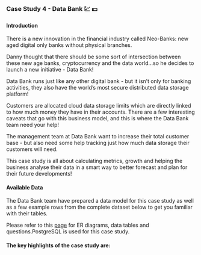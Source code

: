 ### Case Study 4 - Data Bank :chart: 	:dollar:

#### Introduction

There is a new innovation in the financial industry called Neo-Banks: new aged digital only banks without physical branches.

Danny thought that there should be some sort of intersection between these new age banks, cryptocurrency and the data world…so he decides to launch a new initiative - Data Bank!

Data Bank runs just like any other digital bank - but it isn’t only for banking activities, they also have the world’s most secure distributed data storage platform!

Customers are allocated cloud data storage limits which are directly linked to how much money they have in their accounts. There are a few interesting caveats that go with this business model, and this is where the Data Bank team need your help!

The management team at Data Bank want to increase their total customer base - but also need some help tracking just how much data storage their customers will need.

This case study is all about calculating metrics, growth and helping the business analyse their data in a smart way to better forecast and plan for their future developments!

#### Available Data

The Data Bank team have prepared a data model for this case study as well as a few example rows from the complete dataset below to get you familiar with their tables.

Please refer to this [page](https://8weeksqlchallenge.com/case-study-4/) for ER diagrams, data tables and questions.PostgreSQL is used for this case study.

#### The key highlights of the case study are:


